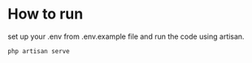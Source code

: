 # How to run 

set up your .env from .env.example file and run the code using artisan.

```
php artisan serve 
```